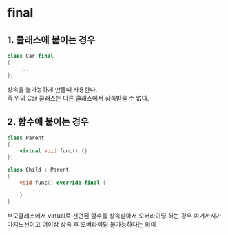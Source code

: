 # final


## 1. 클래스에 붙이는 경우
```C++
class Car final 
{
	...
};
```
상속을 불가능하게 만들때 사용한다.  
즉 위의 Car 클래스는 다른 클래스에서 상속받을 수 없다.    
  
## 2. 함수에 붙이는 경우
```C++
class Parent
{
	virtual void func() {}
};

class Child : Parent
{
	void func() override final {
    	...
    }
}
```
부모클래스에서 virtual로 선언된 함수를 상속받아서 오버라이딩 하는 경우 여기까지가 마지노선이고 더이상 상속 후 오버라이딩 불가능하다는 의미  